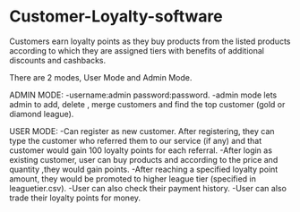 # Customer-Loyalty-software
Customers earn loyalty points as they buy products from the listed products according to which they are assigned tiers with benefits of additional discounts and cashbacks.

There are 2 modes, User Mode and Admin Mode.

ADMIN MODE:
-username:admin  password:password.
-admin mode lets admin to add, delete , merge customers and find the top customer (gold or diamond league).

USER MODE:
-Can register as new customer. After registering, they can type the customer who referred them to our service (if any) and that customer would gain 100 loyalty points for each referral.
-After login as existing customer, user can buy products and according to the price and quantity ,they would gain points.
-After reaching a specified loyalty point amount, they would be promoted to higher league tier (specified in leaguetier.csv).
-User can also check their payment history.
-User can also trade their loyalty points for money.  
